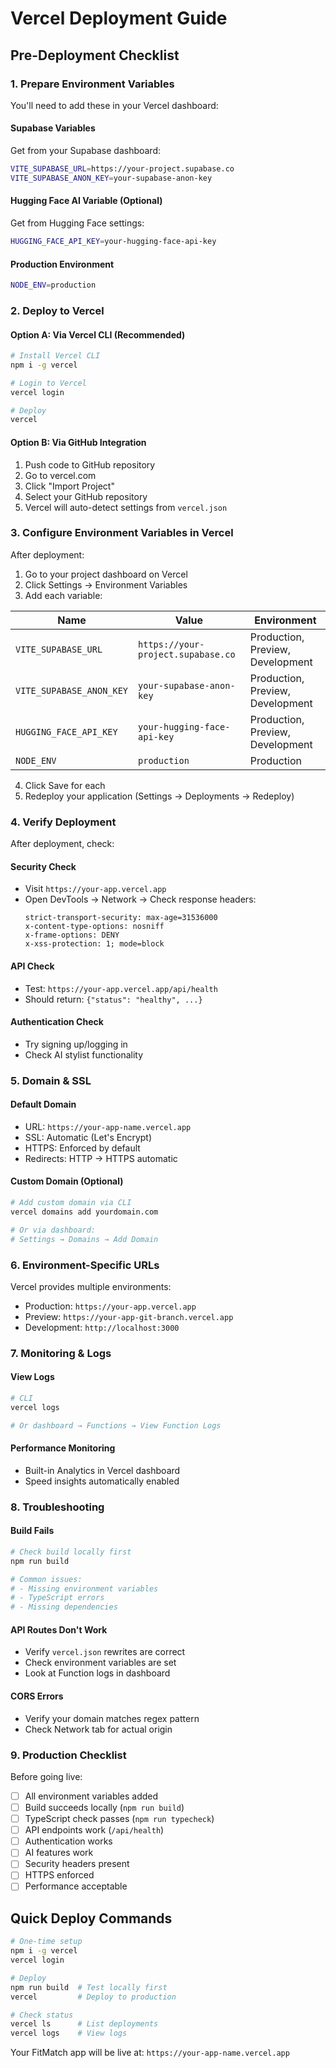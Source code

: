 # Vercel Deployment Guide

## Pre-Deployment Checklist

### 1. Prepare Environment Variables

You'll need to add these in your Vercel dashboard:

#### Supabase Variables
Get from your Supabase dashboard:
```bash
VITE_SUPABASE_URL=https://your-project.supabase.co
VITE_SUPABASE_ANON_KEY=your-supabase-anon-key
```

#### Hugging Face AI Variable (Optional)
Get from Hugging Face settings:
```bash
HUGGING_FACE_API_KEY=your-hugging-face-api-key
```

#### Production Environment
```bash
NODE_ENV=production
```

### 2. Deploy to Vercel

#### Option A: Via Vercel CLI (Recommended)
```bash
# Install Vercel CLI
npm i -g vercel

# Login to Vercel
vercel login

# Deploy
vercel
```

#### Option B: Via GitHub Integration
1. Push code to GitHub repository
2. Go to vercel.com
3. Click "Import Project"
4. Select your GitHub repository
5. Vercel will auto-detect settings from `vercel.json`

### 3. Configure Environment Variables in Vercel

After deployment:

1. Go to your project dashboard on Vercel
2. Click Settings → Environment Variables
3. Add each variable:

| Name | Value | Environment |
|------|-------|-------------|
| `VITE_SUPABASE_URL` | `https://your-project.supabase.co` | Production, Preview, Development |
| `VITE_SUPABASE_ANON_KEY` | `your-supabase-anon-key` | Production, Preview, Development |
| `HUGGING_FACE_API_KEY` | `your-hugging-face-api-key` | Production, Preview, Development |
| `NODE_ENV` | `production` | Production |

4. Click Save for each
5. Redeploy your application (Settings → Deployments → Redeploy)

### 4. Verify Deployment

After deployment, check:

#### Security Check
- Visit `https://your-app.vercel.app`
- Open DevTools → Network → Check response headers:
  ```
  strict-transport-security: max-age=31536000
  x-content-type-options: nosniff
  x-frame-options: DENY
  x-xss-protection: 1; mode=block
  ```

#### API Check
- Test: `https://your-app.vercel.app/api/health`
- Should return: `{"status": "healthy", ...}`

#### Authentication Check
- Try signing up/logging in
- Check AI stylist functionality

### 5. Domain & SSL

#### Default Domain
- URL: `https://your-app-name.vercel.app`
- SSL: Automatic (Let's Encrypt)
- HTTPS: Enforced by default
- Redirects: HTTP → HTTPS automatic

#### Custom Domain (Optional)
```bash
# Add custom domain via CLI
vercel domains add yourdomain.com

# Or via dashboard:
# Settings → Domains → Add Domain
```

### 6. Environment-Specific URLs

Vercel provides multiple environments:

- Production: `https://your-app.vercel.app`
- Preview: `https://your-app-git-branch.vercel.app`
- Development: `http://localhost:3000`

### 7. Monitoring & Logs

#### View Logs
```bash
# CLI
vercel logs

# Or dashboard → Functions → View Function Logs
```

#### Performance Monitoring
- Built-in Analytics in Vercel dashboard
- Speed insights automatically enabled

### 8. Troubleshooting

#### Build Fails
```bash
# Check build locally first
npm run build

# Common issues:
# - Missing environment variables
# - TypeScript errors
# - Missing dependencies
```

#### API Routes Don't Work
- Verify `vercel.json` rewrites are correct
- Check environment variables are set
- Look at Function logs in dashboard

#### CORS Errors
- Verify your domain matches regex pattern
- Check Network tab for actual origin

### 9. Production Checklist

Before going live:

- [ ] All environment variables added
- [ ] Build succeeds locally (`npm run build`)
- [ ] TypeScript check passes (`npm run typecheck`)
- [ ] API endpoints work (`/api/health`)
- [ ] Authentication works
- [ ] AI features work
- [ ] Security headers present
- [ ] HTTPS enforced
- [ ] Performance acceptable

## Quick Deploy Commands

```bash
# One-time setup
npm i -g vercel
vercel login

# Deploy
npm run build  # Test locally first
vercel         # Deploy to production

# Check status
vercel ls      # List deployments
vercel logs    # View logs
```

Your FitMatch app will be live at: `https://your-app-name.vercel.app`
